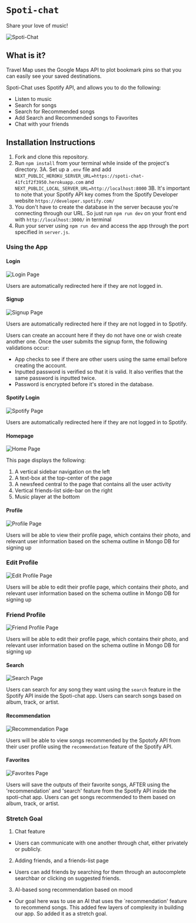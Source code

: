 # `Spoti-chat`

Share your love of music!

![Spoti-Chat](./public/images/logo.png)

## What is it?

Travel Map uses the Google Maps API to plot bookmark pins so that you can easily see your saved destinations.

Spoti-Chat uses Spotify API, and allows you to do the following:

- Listen to music
- Search for songs
- Search for Recommended songs
- Add Search and Recommended songs to Favorites
- Chat with your friends

## Installation Instructions

1. Fork and clone this repository.
2. Run `npm install` from your terminal while inside of the project's directory.
   3A. Set up a `.env` file and add `NEXT_PUBLIC_HEROKU_SERVER_URL=https://spoti-chat-41fc1f2f3950.herokuapp.com` and `NEXT_PUBLIC_LOCAL_SERVER_URL=http://localhost:8000`
   3B. It's important to note that your Spotify API key comes from the Spotify Developer website `https://developer.spotify.com/`
3. You don't have to create the database in the server because you're connecting through our URL. So just run `npm run dev` on your front end with `http://localhost:3000/` in terminal
4. Run your server using `npm run dev` and access the app through the port specified in `server.js`.

### Using the App

#### Login

![Login Page](./public/images/loginScreen.png)

Users are automatically redirected here if they are not logged in.

#### Signup

![Signup Page](./public/images/signupScreen.png)

Users are automatically redirected here if they are not logged in to Spotify.

Users can create an account here if they do not have one or wish create another one. Once the user submits the signup form, the following validations occur:

- App checks to see if there are other users using the same email before creating the account.
- Inputted password is verified so that it is valid. It also verifies that the same password is inputted twice.
- Password is encrypted before it's stored in the database.

#### Spotify Login

![Spotify Page](./public/images/spotifyLoginScreen.png)

Users are automatically redirected here if they are not logged in to Spotify.

#### Homepage

![Home Page](./public/images/homePageScreen.png)

This page displays the following:

1. A vertical sidebar navigation on the left
2. A text-box at the top-center of the page
3. A newsfeed central to the page that contains all the user activity
4. Vertical friends-list side-bar on the right
5. Music player at the bottom

#### Profile

![Profile Page](./public/images/.png)

Users will be able to view their profile page, which contains their photo, and relevant user information based on the schema outline in Mongo DB for signing up

### Edit Profile

![Edit Profile Page](./public/images/EditProfileScreen.png)

Users will be able to edit their profile page, which contains their photo, and relevant user information based on the schema outline in Mongo DB for signing up

### Friend Profile

![Friend Profile Page](./public/images/friendProfileScreen.png)

Users will be able to edit their profile page, which contains their photo, and relevant user information based on the schema outline in Mongo DB for signing up

#### Search

![Search Page](./public/images/SearchScreen.png)

Users can search for any song they want using the `search` feature in the Spotify API inside the Spoti-chat app. Users can search songs based on album, track, or artist.

#### Recommendation

![Recommendation Page](./public/images/RecommendationScreen.png)

Users will be able to view songs recommended by the Spotofy API from their user profile using the `recommendation` feature of the Spotify API.

#### Favorites

![Favorites Page](./public/images/favorites-screen.png)

Users will save the outputs of their favorite songs, AFTER using the 'recommendation' and 'search' feature from the Spotify API inside the spoti-chat app. Users can get songs recommended to them based on album, track, or artist.

### Stretch Goal

1. Chat feature

- Users can communicate with one another through chat, either privately or publicly.

2. Adding friends, and a friends-list page

- Users can add friends by searching for them through an autocomplete searchbar or clicking on suggested friends.

3. AI-based song recommendation based on mood

- Our goal here was to use an AI that uses the `recommendation' feature to recommend songs. This added few layers of complexity in building our app. So added it as a stretch goal.
